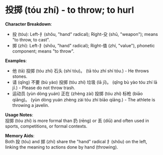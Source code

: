 # **投掷 (tóu zhí) - to throw; to hurl**

**Character Breakdown**:  
- 投 (tóu): Left-扌(shǒu, "hand" radical); Right-殳 (shū, "weapon"); means "to throw, to cast".  
- 掷 (zhí): Left-扌(shǒu, "hand" radical); Right-值 (zhí, "value"), phonetic component; means "to throw".

**Examples**:  
- 他 (tā) 投掷 (tóu zhí) 石头 (shí tóu)。 (tā tóu zhí shí tóu.) - He throws stones.  
- 请 (qǐng) 不要 (bù yào) 投掷 (tóu zhí) 垃圾 (lā jī)。 (qǐng bù yào tóu zhí lā jī.) - Please do not throw trash.  
- 运动员 (yùn dòng yuán) 正在 (zhèng zài) 投掷 (tóu zhí) 标枪 (biāo qiāng)。 (yùn dòng yuán zhèng zài tóu zhí biāo qiāng.) - The athlete is throwing a javelin.

**Usage Notes**:  
投掷 (tóu zhí) is more formal than 扔 (rēng) or 丢 (diū) and often used in sports, competitions, or formal contexts.

**Memory Aids**:  
Both 投 (tóu) and 掷 (zhí) share the "hand" radical 扌(shǒu) on the left, linking the meaning to actions done by hand (throwing).